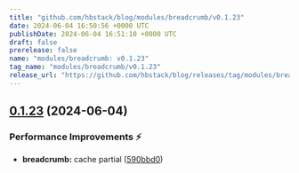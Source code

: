 ```yaml
---
title: "github.com/hbstack/blog/modules/breadcrumb/v0.1.23"
date: 2024-06-04 16:50:56 +0000 UTC
publishDate: 2024-06-04 16:51:10 +0000 UTC
draft: false
prerelease: false
name: "modules/breadcrumb: v0.1.23"
tag_name: "modules/breadcrumb/v0.1.23"
release_url: "https://github.com/hbstack/blog/releases/tag/modules/breadcrumb/v0.1.23"
---
```


## [0.1.23](https://github.com/hbstack/blog/compare/modules/breadcrumb/v0.1.22...modules/breadcrumb/v0.1.23) (2024-06-04)


### Performance Improvements ⚡️

* **breadcrumb:** cache partial ([590bbd0](https://github.com/hbstack/blog/commit/590bbd030912171495d6d71a929a3bf2bf0e272b))
